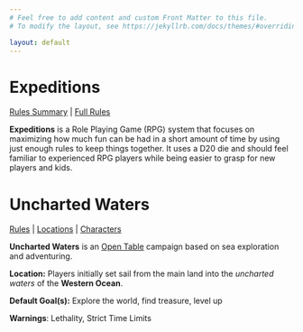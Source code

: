 ```yaml
---
# Feel free to add content and custom Front Matter to this file.
# To modify the layout, see https://jekyllrb.com/docs/themes/#overriding-theme-defaults

layout: default
---
```

# Expeditions
[Rules Summary]({{site.baseurl}}/Expeditions/Rules/Summary/) | [Full Rules](/Expeditions/Rules/)

**Expeditions** is a Role Playing Game (RPG) system that focuses on maximizing how much fun can be had in a short amount of time by using just enough rules to keep things together. It uses a D20 die and should feel familiar to experienced RPG players while being easier to grasp for new players and kids.

# **Uncharted Waters**
[Rules]({{site.baseurl}}/UnchartedWaters/Rules) | [Locations]({{site.baseurl}}/UnchartedWaters/Locations/) | [Characters]({{site.baseurl}}/UnchartedWaters/Characters/)

**Uncharted Waters** is an [Open Table]({{site.baseurl}}/UnchartedWaters/Rules/OpenTable/) campaign based on sea exploration and adventuring. 

**Location:** Players initially set sail from the main land into the _uncharted waters_ of the **Western Ocean**.

**Default Goal(s):** Explore the world, find treasure, level up

**Warnings**: Lethality, Strict Time Limits